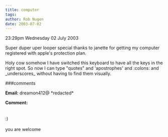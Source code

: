 ```yaml
---
title: computer
tags: 
author: Rob Nugen
date: 2003-07-02
---
```


<p class=date>23:29pm Wednesday 02 July 2003</p>

<p>Super duper uper looper special thanks to janette for getting my
computer registered with apple's protection plan.</p>

<p>Holy cow somehow I have switched this keyboard to have all the keys
in the right spot. So now I can type "quotes" and 'apostrophes' and
:colons: and _underscores_ without having to find them visually.</p>

###comments

  <p><b>Email:</b> dreamon412@ *redacted*

<p><b>Comment:</b>
<br>            <br>
       <br>
       :)<br>
<br>
  you are welcome

